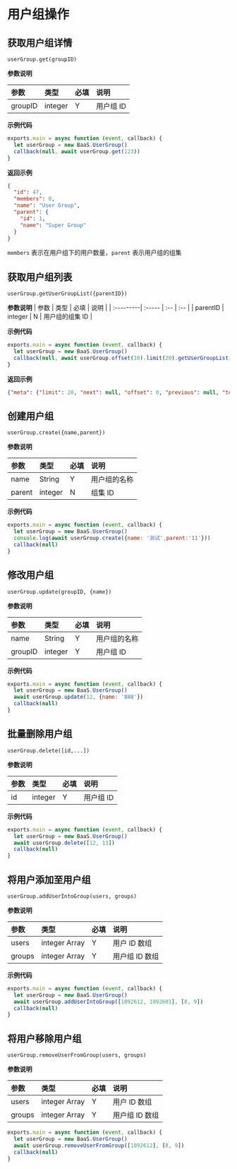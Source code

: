 # 用户组操作

## 获取用户组详情
`userGroup.get(groupID)`

**参数说明**

| 参数    | 类型   | 必填 | 说明 |
| :----- | :----- | :-- | :-- |
| groupID   | integer | Y   | 用户组 ID |

**示例代码**
```javascript
exports.main = async function (event, callback) {
  let userGroup = new BaaS.UserGroup()
  callback(null, await userGroup.get(123))
}
```

**返回示例**
```json
{
  "id": 47,
  "members": 0,
  "name": "User Group",
  "parent": {
    "id": 1,
    "name": "Super Group"
  }
}
```

`members` 表示在用户组下的用户数量，`parent` 表示用户组的组集


## 获取用户组列表
`userGroup.getUserGroupList({parentID})`

**参数说明**
| 参数       | 类型   | 必填 | 说明 |
| :---------| :----- | :-- | :-- |
| parentID | integer | N   | 用户组的组集 ID |

**示例代码**

```javascript
exports.main = async function (event, callback) {
  let userGroup = new BaaS.UserGroup()
  callback(null, await userGroup.offset(10).limit(20).getUserGroupList({parentID: '11'}))
}
```

**返回示例**
```json
{"meta": {"limit": 20, "next": null, "offset": 0, "previous": null, "total_count": 5}, "objects": [{"id": 17, "members": 0, "name": "vvv", "parent_id": 16, "super_group": {"id": 16, "name": "a2222"}}, {"id": 13, "members": 0, "name": "测试", "parent_id": 11, "super_group": {"id": 11, "name": "sup"}}, {"id": 10, "members": 19, "name": "总经理", "parent_id": 11, "super_group": {"id": 11, "name": "sup"}}, {"id": 9, "members": 2, "name": "产品经理", "parent_id": 11, "super_group": {"id": 11, "name": "sup"}}, {"id": 8, "members": 6, "name": "程序员", "parent_id": null, "super_group": {"id": null, "name": null}}]}
```

## 创建用户组
`userGroup.create({name,parent})`

**参数说明**

| 参数    | 类型   | 必填 | 说明 |
| :----- | :----- | :-- | :-- |
| name   | String | Y   | 用户组的名称 |
| parent | integer | N   | 组集 ID |

**示例代码**
```javascript
exports.main = async function (event, callback) {
  let userGroup = new BaaS.UserGroup()
  console.log(await userGroup.create({name: '测试',parent:'11'}))
  callback(null)
}
```

## 修改用户组
`userGroup.update(groupID, {name})`

**参数说明**

| 参数    | 类型   | 必填 | 说明 |
| :-----  | :----- | :-- | :-- |
| name    | String | Y   | 用户组的名称 |
| groupID | integer | Y   | 用户组 ID |

**示例代码**
```javascript
exports.main = async function (event, callback) {
  let userGroup = new BaaS.UserGroup()
  await userGroup.update(12, {name: '888'})
  callback(null)
}
```

## 批量删除用户组
`userGroup.delete([id,...])`

**参数说明**

| 参数    | 类型   | 必填 | 说明 |
| :-----  | :----- | :-- | :-- |
| id | integer | Y   | 用户组 ID |

**示例代码**
```javascript
exports.main = async function (event, callback) {
  let userGroup = new BaaS.UserGroup()
  await userGroup.delete([12, 13])
  callback(null)
}
```

## 将用户添加至用户组
`userGroup.addUserIntoGroup(users, groups)`

**参数说明**

| 参数    | 类型   | 必填 | 说明 |
| :-----  | :----- | :-- | :-- |
| users | integer Array | Y   | 用户 ID 数组|
| groups | integer Array | Y   | 用户组 ID 数组|

**示例代码**
```javascript
exports.main = async function (event, callback) {
  let userGroup = new BaaS.UserGroup()
  await userGroup.addUserIntoGroup([1092612, 1092601], [8, 9])
  callback(null)
}
```

## 将用户移除用户组
`userGroup.removeUserFromGroup(users, groups)`

**参数说明**

| 参数    | 类型   | 必填 | 说明 |
| :-----  | :----- | :-- | :-- |
| users | integer Array | Y   | 用户 ID 数组|
| groups | integer Array | Y   | 用户组 ID 数组|

```javascript
exports.main = async function (event, callback) {
  let userGroup = new BaaS.UserGroup()
  await userGroup.removeUserFromGroup([1092612], [8, 9])
  callback(null)
}
```
